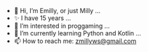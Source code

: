 - 👋 Hi, I’m Emilly, or just Milly ...
- :sparkles: I have 15 years ...
- 👀 I’m interested in proggaming ...
- 🌱 I’m currently learning Python and Kotlin ...
- 📫 How to reach me: zmillyws@gmail.com 

